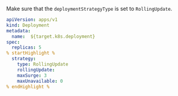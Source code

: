 Make sure that the ```deploymentStrategyType``` is set to
``RollingUpdate``.

```yaml
apiVersion: apps/v1
kind: Deployment
metadata:
  name:  ${target.k8s.deployment}
spec:
  replicas: 5
% startHighlight %
  strategy:
    type: RollingUpdate
    rollingUpdate:
    maxSurge: 3
    maxUnavailable: 0
% endHighlight %

```
